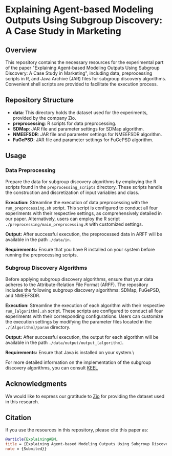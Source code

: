 
# Explaining Agent-based Modeling Outputs Using Subgroup Discovery: A Case Study in Marketing

## Overview

This repository contains the necessary resources for the experimental part of the paper "Explaining Agent-based Modeling Outputs Using Subgroup Discovery: A Case Study in Marketing", including data, preprocessing scripts in R, and Java Archive (JAR) files for subgroup discovery algorithms. Convenient shell scripts are provided to facilitate the execution process.

## Repository Structure

-   **data**: This directory holds the dataset used for the experiments, provided by the company Zio.
-   **preprocessing**: R scripts for data preprocessing.
-   **SDMap**: JAR file and parameter settings for SDMap algorithm.
-   **NMEEFSDR**: JAR file and parameter settings for NMEEFSDR algorithm.
-   **FuGePSD**: JAR file and parameter settings for FuGePSD algorithm.

## Usage

### Data Preprocessing

Prepare the data for subgroup discovery algorithms by employing the R scripts found in the `preprocessing_scripts` directory. These scripts handle the construction and discretization of input variables and class.

**Execution:** Streamline the execution of data preprocessing with the `run_preprocessing.sh` script. This script is configured to conduct all four experiments with their respective settings, as comprehensively detailed in our paper. Alternatively, users can employ the R script `./preprocessing/main_preprocessing.R` with customized settings.

**Output:** After successful execution, the preprocessed data in ARFF will be available in the path `./data/in`.

**Requirements:** Ensure that you have R installed on your system before running the preprocessing scripts.

### Subgroup Discovery Algorithms

Before applying subgroup discovery algorithms, ensure that your data adheres to the Attribute-Relation File Format (ARFF). The repository includes the following subgroup discovery algorithms: SDMap, FuGePSD, and NMEEFSDR.

**Execution:** Streamline the execution of each algorithm with their respective `run_[algorithm].sh` script. These scripts are configured to conduct all four experiments with their corresponding configurations. Users can customize the execution settings by modifying the parameter files located in the `./[Algorithm]/param` directory.

**Output:** After successful execution, the output for each algorithm will be available in the path `./data/output/output_[algorithm]`.

**Requirements:** Ensure that Java is installed on your system.\

For more detailed information on the implementation of the subgroup discovery algorithms, you can consult [KEEL](http://www.keel.es)

## Acknowledgments

We would like to express our gratitude to [Zio](https://www.zio-analytics.com/) for providing the dataset used in this research.

## Citation

If you use the resources in this repository, please cite this paper as:

``` bibtex
@article{ExplainingABM,
title = {Explaining Agent-based Modeling Outputs Using Subgroup Discovery: A Case Study in Marketing},
note = {Submited}}
```
